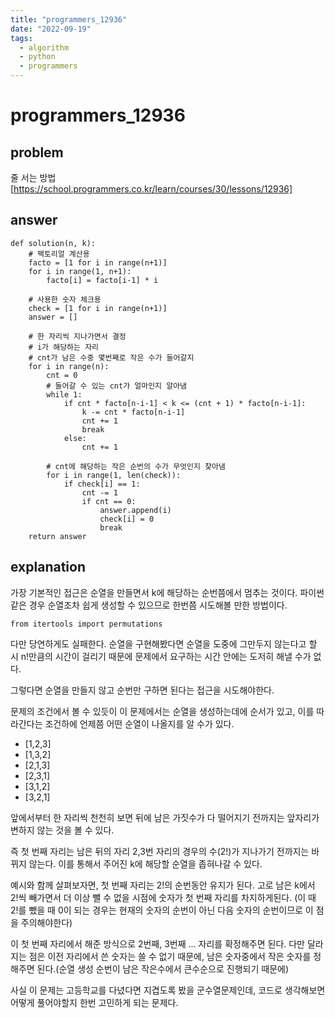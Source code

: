 ```yaml
---
title: "programmers_12936"
date: "2022-09-19"
tags:
  - algorithm
  - python
  - programmers
---
```


# programmers_12936

## problem

줄 서는 방법[https://school.programmers.co.kr/learn/courses/30/lessons/12936]

## answer

```
def solution(n, k):
    # 팩토리얼 계산용
    facto = [1 for i in range(n+1)]
    for i in range(1, n+1):
        facto[i] = facto[i-1] * i

    # 사용한 숫자 체크용
    check = [1 for i in range(n+1)]
    answer = []

    # 한 자리씩 지나가면서 결정
    # i가 해당하는 자리
    # cnt가 남은 수중 몇번째로 작은 수가 들어갈지
    for i in range(n):
        cnt = 0
        # 들어갈 수 있는 cnt가 얼마인지 알아냄
        while 1:
            if cnt * facto[n-i-1] < k <= (cnt + 1) * facto[n-i-1]:
                k -= cnt * facto[n-i-1]
                cnt += 1
                break
            else:
                cnt += 1

        # cnt에 해당하는 작은 순번의 수가 무엇인지 찾아냄
        for i in range(1, len(check)):
            if check[i] == 1:
                cnt -= 1
                if cnt == 0:
                    answer.append(i)
                    check[i] = 0
                    break
    return answer
```

## explanation

가장 기본적인 접근은 순열을 만들면서 k에 해당하는 순번쯤에서 멈추는 것이다.
파이썬 같은 경우 순열조차 쉽게 생성할 수 있으므로 한번쯤 시도해볼 만한 방법이다.

```
from itertools import permutations
```

다만 당연하게도 실패한다. 순열을 구현해봤다면 순열을 도중에 그만두지 않는다고 할 시 n!만큼의 시간이 걸리기 때문에 문제에서 요구하는 시간 안에는 도저히 해낼 수가 없다.

그렇다면 순열을 만들지 않고 순번만 구하면 된다는 접근을 시도해야한다.

문제의 조건에서 볼 수 있듯이 이 문제에서는 순열을 생성하는데에 순서가 있고,
이를 따라간다는 조건하에 언제쯤 어떤 순열이 나올지를 알 수가 있다.

- [1,2,3]
- [1,3,2]
- [2,1,3]
- [2,3,1]
- [3,1,2]
- [3,2,1]

앞에서부터 한 자리씩 천천히 보면 뒤에 남은 가짓수가 다 떨어지기 전까지는 앞자리가 변하지 않는 것을 볼 수 있다.

즉 첫 번째 자리는 남은 뒤의 자리 2,3번 자리의 경우의 수(2!)가 지나가기 전까지는 바뀌지 않는다.
이를 통해서 주어진 k에 해당할 순열을 좁혀나갈 수 있다.

예시와 함께 살펴보자면, 첫 번째 자리는 2!의 순번동안 유지가 된다.
고로 남은 k에서 2!씩 빼가면서 더 이상 뺄 수 없을 시점에 숫자가 첫 번째 자리를 차지하게된다.
(이 때 2!를 뺐을 때 0이 되는 경우는 현재의 숫자의 순번이 아닌 다음 숫자의 순번이므로 이 점을 주의해야한다)

이 첫 번째 자리에서 해준 방식으로 2번째, 3번째 ... 자리를 확정해주면 된다.
다만 달라지는 점은 이전 자리에서 쓴 숫자는 쓸 수 없기 때문에, 남은 숫자중에서 작은 숫자를 정해주면 된다.(순열 생성 순번이 남은 작은수에서 큰수순으로 진행되기 때문에)

사실 이 문제는 고등학교를 다녔다면 지겹도록 봤을 군수열문제인데, 코드로 생각해보면 어떻게 풀어야할지 한번 고민하게 되는 문제다.
